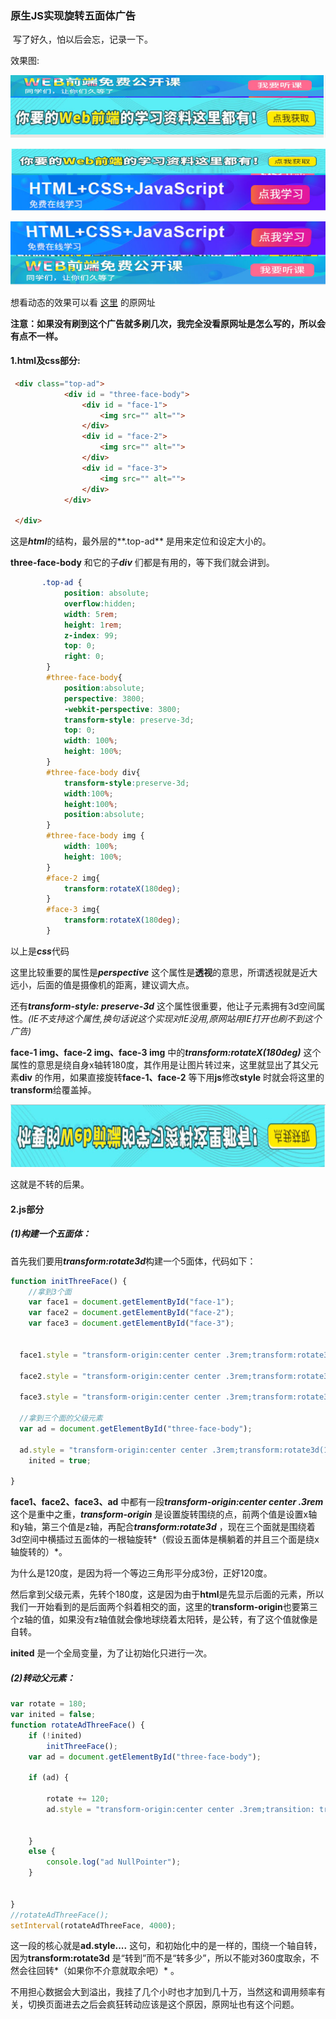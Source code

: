 ### 原生JS实现旋转五面体广告

​	写了好久，怕以后会忘，记录一下。

效果图:

![effective-1](image/effective-1.png)

![effective-2](image/effective-2.png)



![effective-3](image/effective-3.png)

想看动态的效果可以看 [这里](http://www.w3school.com.cn/s.asp) 的原网址

**注意：如果没有刷到这个广告就多刷几次，我完全没看原网址是怎么写的，所以会有点不一样。**

#### 1.html及css部分:

~~~html
 <div class="top-ad">
            <div id = "three-face-body">
                <div id = "face-1">
   			  	    <img src="" alt="">
                </div>
                <div id = "face-2">
                	<img src="" alt="">                    
                </div>
                <div id = "face-3">
                	<img src="" alt="">
                </div>
            </div>

 </div>
~~~



这是***html***的结构，最外层的**.top-ad** 是用来定位和设定大小的。

**three-face-body** 和它的子***div*** 们都是有用的，等下我们就会讲到。

~~~css
  	   .top-ad {
            position: absolute;
            overflow:hidden;
            width: 5rem;
            height: 1rem;
            z-index: 99;
            top: 0;
            right: 0;
        }
        #three-face-body{
            position:absolute;
            perspective: 3800;
            -webkit-perspective: 3800;
            transform-style: preserve-3d;
            top: 0;
            width: 100%;
            height: 100%;
        }
        #three-face-body div{
            transform-style:preserve-3d;
            width:100%;
            height:100%;
            position:absolute;
        }
        #three-face-body img {
            width: 100%;
            height: 100%;
        }
        #face-2 img{
            transform:rotateX(180deg);
        }
        #face-3 img{
            transform:rotateX(180deg);
        }
~~~

以上是***css***代码

这里比较重要的属性是***perspective*** 这个属性是**透视**的意思，所谓透视就是近大远小，后面的值是摄像机的距离，建议调大点。

还有***transform-style: preserve-3d*** 这个属性很重要，他让子元素拥有3d空间属性。*(IE不支持这个属性,换句话说这个实现对IE没用,原网站用IE打开也刷不到这个广告)*

**face-1 img、face-2 img、face-3 img** 中的***transform:rotateX(180deg)*** 这个属性的意思是绕自身x轴转180度，其作用是让图片转过来，这里就显出了其父元素**div** 的作用，如果直接旋转**face-1、face-2** 等下用**js**修改**style** 时就会将这里的**transform**给覆盖掉。

![result](image/result.png)

这就是不转的后果。

#### 2.js部分

##### (1)构建一个五面体：

首先我们要用***transform:rotate3d***构建一个5面体，代码如下：

~~~javascript
function initThreeFace() {
    //拿到3个面
    var face1 = document.getElementById("face-1");
    var face2 = document.getElementById("face-2");
    var face3 = document.getElementById("face-3");

   
  face1.style = "transform-origin:center center .3rem;transform:rotate3d(1,0,0,0deg);"; 
    
  face2.style = "transform-origin:center center .3rem;transform:rotate3d(1,0,0,120deg);";
  
  face3.style = "transform-origin:center center .3rem;transform:rotate3d(1,0,0,-120deg);";
  
  //拿到三个面的父级元素
  var ad = document.getElementById("three-face-body");
  
  ad.style = "transform-origin:center center .3rem;transform:rotate3d(1,0,0,180deg);";
    inited = true;

}
~~~

**face1、face2、face3、ad** 中都有一段***transform-origin:center center .3rem*** 这个是重中之重，***transform-origin*** 是设置旋转围绕的点，前两个值是设置x轴和y轴，第三个值是z轴，再配合***transform:rotate3d*** ，现在三个面就是围绕着3d空间中横插过五面体的一根轴旋转*（假设五面体是横躺着的并且三个面是绕x轴旋转的）*。

为什么是120度，是因为将一个等边三角形平分成3份，正好120度。

然后拿到父级元素，先转个180度，这是因为由于**html**是先显示后面的元素，所以我们一开始看到的是后面两个斜着相交的面，这里的**transform-origin**也要第三个z轴的值，如果没有z轴值就会像地球绕着太阳转，是公转，有了这个值就像是自转。

**inited** 是一个全局变量，为了让初始化只进行一次。

##### (2)转动父元素：

~~~javascript
var rotate = 180;
var inited = false;
function rotateAdThreeFace() {
    if (!inited)
        initThreeFace();
    var ad = document.getElementById("three-face-body");

    if (ad) {

        rotate += 120;
        ad.style = "transform-origin:center center .3rem;transition: transform 3s;transform:rotate3d(1,0,0," + rotate.toString() + "deg);";


    }
    else {
        console.log("ad NullPointer");
    }


}
//rotateAdThreeFace();
setInterval(rotateAdThreeFace, 4000);
~~~

这一段的核心就是**ad.style....** 这句，和初始化中的是一样的，围绕一个轴自转，因为**transform:rotate3d** 是“转到”而不是“转多少”，所以不能对360度取余，不然会往回转*（如果你不介意就取余吧）* 。

不用担心数据会大到溢出，我挂了几个小时也才加到几十万，当然这和调用频率有关，切换页面进去之后会疯狂转动应该是这个原因，原网址也有这个问题。

$$\tag{END}$$ 

